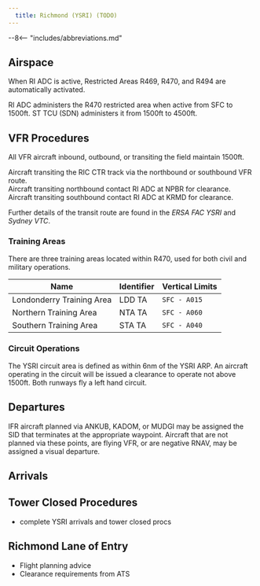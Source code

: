 ```yaml
---
  title: Richmond (YSRI) (TODO)
---
```


--8<-- "includes/abbreviations.md"

## Airspace
When RI ADC is active, Restricted Areas R469, R470, and R494 are automatically activated.

RI ADC administers the R470 restricted area when active from SFC to 1500ft. ST TCU (SDN) administers it from 1500ft to 4500ft.

## VFR Procedures
All VFR aircraft inbound, outbound, or transiting the field maintain 1500ft.

Aircraft transiting the RIC CTR track via the northbound or southbound VFR route.  
Aircraft transiting northbound contact RI ADC at NPBR for clearance. Aircraft transiting southbound contact RI ADC at KRMD for clearance.

Further details of the transit route are found in the *ERSA FAC YSRI* and *Sydney VTC*.

### Training Areas
There are three training areas located within R470, used for both civil and military operations.

| Name | Identifier | Vertical Limits |
| ---- | ---------- | --------------- |
| Londonderry Training Area | LDD TA | ``SFC - A015`` |
| Northern Training Area | NTA TA | ``SFC - A060`` |
| Southern Training Area | STA TA | ``SFC - A040`` |

### Circuit Operations
The YSRI circuit area is defined as within 6nm of the YSRI ARP. An aircraft operating in the circuit will be issued a clearance to operate not above 1500ft. Both runways fly a left hand circuit.

## Departures
IFR aircraft planned via ANKUB, KADOM, or MUDGI may be assigned the SID that terminates at the appropriate waypoint. Aircraft that are not planned via these points, are flying VFR, or are negative RNAV, may be assigned a visual departure.

## Arrivals

## Tower Closed Procedures

- complete YSRI arrivals and tower closed procs

## Richmond Lane of Entry
- Flight planning advice
- Clearance requirements from ATS